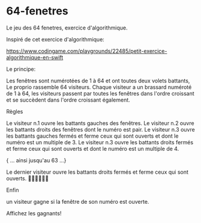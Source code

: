 # 64-fenetres
Le jeu des 64 fenetres, exercice d'algorithmique.


Inspiré de cet exercice d'algorithmique:

https://www.codingame.com/playgrounds/22485/petit-exercice-algorithmique-en-swift


Le principe:

Les fenêtres sont numérotées de 1 à 64 et ont toutes deux volets battants, Le proprio rassemble 64 visiteurs. Chaque visiteur a un brassard numéroté de 1 à 64, les visiteurs passent par toutes les fenêtres dans l'ordre croissant et se succèdent dans l'ordre croissant également.

Règles

Le visiteur n.1 ouvre les battants gauches des fenêtres. Le visiteur n.2 ouvre les battants droits des fenêtres dont le numéro est pair. Le visiteur n.3 ouvre les battants gauches fermés et ferme ceux qui sont ouverts et dont le numéro est un multiple de 3. Le visiteur n.3 ouvre les battants droits fermés et ferme ceux qui sont ouverts et dont le numéro est un multiple de 4.

{ ... ainsi jusqu'au 63 ...}

Le dernier visiteur ouvre les battants droits fermés et ferme ceux qui sont ouverts. 😵‍💫😵‍💫😵‍💫

Enfin

un visiteur gagne si la fenêtre de son numéro est ouverte.

Affichez les gagnants!
